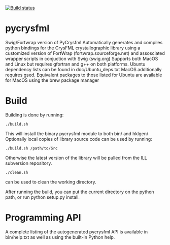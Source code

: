 [![Build status](https://travis-ci.org/scattering/pycrysfml.svg?branch=master)](https://travis-ci.org/scattering/pycrysfml)

pycrysfml
=========

Swig/Fortwrap version of PyCrysfml
Automatically generates and compiles python bindings for the CrysFML crystallographic library
using a customized version of FortWrap (fortwrap.sourceforge.net) and assosciated wrapper scripts
in conjuction with Swig (swig.org)
Supports both MacOS and Linux but requires gfortran and g++ on both platforms.
Ubuntu dependency lists can be found in doc/Ubuntu\_deps.txt
MacOS additionally requires gsed. Equivalent packages to those listed for Ubuntu are available for MacOS
using the brew package manager

Build
=========

Building is done by running:

	./build.sh

This will install the binary pycrysfml module to both bin/<Platform> and hklgen/
Optionally local copies of library source code can be used by running:

	./build.sh /path/to/Src

Otherwise the latest version of the library will be pulled from the ILL subversion repository.

	./clean.sh

can be used to clean the working directory.

After running the build, you can put the current directory on the python path, or run python setup.py install.

Programming API
=========

A complete listing of the autogenerated pycrysfml API is available in bin/help.txt
as well as using the built-in Python help.
